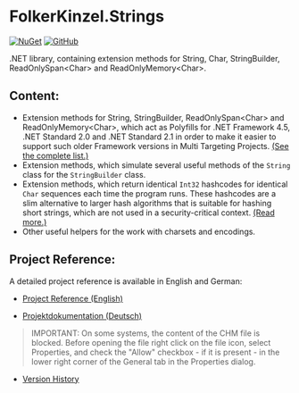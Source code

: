 # FolkerKinzel.Strings
[![NuGet](https://img.shields.io/nuget/v/FolkerKinzel.Strings)](https://www.nuget.org/packages/FolkerKinzel.Strings/)
[![GitHub](https://img.shields.io/github/license/FolkerKinzel/Strings)](https://github.com/FolkerKinzel/Strings/blob/master/LICENSE)

.NET library, containing extension methods for String, Char,
StringBuilder, ReadOnlySpan&lt;Char&gt; and ReadOnlyMemory&lt;Char&gt;.

## Content:
* Extension methods for String, 
StringBuilder, ReadOnlySpan&lt;Char&gt; and ReadOnlyMemory&lt;Char&gt;, which act as Polyfills for .NET Framework 4.5,
.NET Standard 2.0 and .NET Standard 2.1 in order to make it easier to support
such older Framework versions in Multi Targeting Projects. [(See the complete list.)](https://github.com/FolkerKinzel/Strings/blob/master/docs/PackageReleaseNotes/3.0.0-beta/Polyfills.md)
* Extension methods, which simulate several useful methods of the `String` class 
for the `StringBuilder` class.
* Extension methods, which return identical `Int32` hashcodes for 
identical `Char` sequences each time the program runs. These hashcodes
are a slim alternative to larger hash algorithms
that is suitable for hashing short strings, which
are not used in a security-critical context. [(Read more.)](https://github.com/FolkerKinzel/Strings/blob/master/docs/PackageReleaseNotes/2.0.0/PersistableHashCodeExample.md)
* Other useful helpers for the work with charsets and encodings.

## Project Reference:
A detailed project reference is available in English and German:

* [Project Reference (English)](https://github.com/FolkerKinzel/Strings/blob/master/ProjectReference/3.0.0/FolkerKinzel.Strings.Reference.en.chm)

* [Projektdokumentation (Deutsch)](https://github.com/FolkerKinzel/Strings/blob/master/ProjectReference/3.0.0/FolkerKinzel.Strings.Doku.de.chm)

> IMPORTANT: On some systems, the content of the CHM file is blocked. Before opening the file
>  right click on the file icon, select Properties, and check the "Allow" checkbox - if it 
> is present - in the lower right corner of the General tab in the Properties dialog.


- [Version History](https://github.com/FolkerKinzel/Strings/releases)

